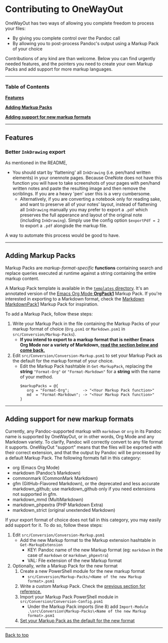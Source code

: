 # Contributing to OneWayOut

OneWayOut has two ways of allowing you complete freedom to process your files:

* By giving you complete control over the Pandoc call
* By allowing you to post-process Pandoc's output using a Markup Pack of your choice

Contributions of any kind are than welcome. Below you can find urgently needed features, and the pointers you need to create your own Markup Packs and add support for more markup languages.

---

### Table of Contents

[**Features**](#improvements)

[**Adding Markup Packs**](#adding-markup-packs)

[**Adding support for new markup formats**](#adding-support-for-new-markup-formats)

---

## Features

### Better `InkDrawing` export

As mentioned in the README,

* You should start by 'flattening' all `InkDrawing` (i.e. pen/hand written elements) in your onennote pages. Because OneNote does not have this function you will have to take screenshots of your pages with pen/hand written notes and paste the resulting image and then remove the scriblings. If you are a heavy 'pen' user this is a very cumbersome.
  * Alternatively, if you are converting a notebook only for reading sake, and want to preserve all of your notes' layout, instead of flattening all `InkDrawing` manually you may prefer to export a  `.pdf` which preserves the full apperance and layout of the original note (including `InkDrawing`). Simply use the config option `$exportPdf = 2` to export a `.pdf` alongisde the markup file.

A way to automate this process would be good to have.

---

## Adding Markup Packs

Markup Packs are *markup-format-specific* **functions** containing search and replace queries executed at runtime against a string containing the entire markup content.

A Markup Pack template is available in the [`templates` directory](https://github.com/alopezrivera/owo/tree/master/templates). It's an annotated version of the [Emacs Org Mode **OrgPack1**](https://github.com/alopezrivera/owo/blob/master/src/Conversion/Markup-Packs/Org.psm1) Markup Pack. If you're interested in exporting to a Markdown format, check the [Markdown MarkdownPack1](https://github.com/alopezrivera/owo/blob/master/src/Conversion/Markup-Packs/Markdown.psm1) Markup Pack for inspiration.

To add a Markup Pack, follow these steps:

1. Write your Markup Pack in the file containing the Markup Packs of your markup format of choice (`Org.psm1` or `Markdown.psm1` in `src/Conversion/Markup-Packs`). 
   * **If you intend to export to a markup format that is neither Emacs Org Mode nor a variety of Markdown, [read the section below and come back.](#adding-support-for-new-markup-formats)**
1. Edit `src/Conversion/Conversion-Markup.psm1` to set your Markup Pack as the default for the markup format of your choice.
   * Edit the Markup Pack hashtable in `Get-MarkupPack`, replacing the **string** `"Format-Org"` or `"Format-Markdown"` for a **string** with the name of your method.
      ```
      $markupPacks = @{
         org = "Format-Org";      -> "<Your Markup Pack function>"
         md  = "Format-Markdown"; -> "<Your Markup Pack function>"
      }
      ```

---

## Adding support for new markup formats

Currently, any Pandoc-supported markup with `markdown` or `org` in its Pandoc name is supported by OneWayOut, or in other words, Org Mode and any Markdown variety. To clarify, Pandoc will correctly convert to any file format it supports. OneWayOut "support" means that the files will be exported with their correct extension, and that the output by Pandoc will be processed by a default Markup Pack. The following formats fall in this category:

* org (Emacs Org Mode)
* markdown (Pandoc’s Markdown)
* commonmark (CommonMark Markdown)
* gfm (GitHub-Flavored Markdown), or the deprecated and less accurate markdown_github; use markdown_github only if you need extensions not supported in gfm.
* markdown_mmd (MultiMarkdown)
* markdown_phpextra (PHP Markdown Extra)
* markdown_strict (original unextended Markdown)

If your export format of choice does not fall in this category, you may easily add support for it. To do so, follow these steps:

1. Edit `src/Conversion/Conversion-Markup.psm1`
   * Add the new Markup format to the Markup extension hashtable in `Get-MarkupExtension`
      * KEY: Pandoc name of the new Markup format (eg: `markdown` in the case of `markdown` or `markdown_phpextra`)
      * VAL: File extension of the new Markup format
1. Optionally, write a Markup Pack for the new format
   1. Create a new PowerShell module for the new markup format 
      * `src/Conversion/Markup-Packs/<Name of the new Markup format>.psm1`
   1. Write a custom Markup Pack. Check the [previous section for reference.](#adding-markup-packs)
   1. Import your Markup Pack PowerShell module in `src/Conversion/Conversion-Config.psm1`
      * Under the Markup Pack imports (line 8) add `Import-Module .\src\Conversion\Markup-Packs\<Name of the new Markup format>.psm1`
   1. [Set your Markup Pack as the default for the new format](#adding-markup-packs)

---

[Back to top](#contributing-to-onewayout)
